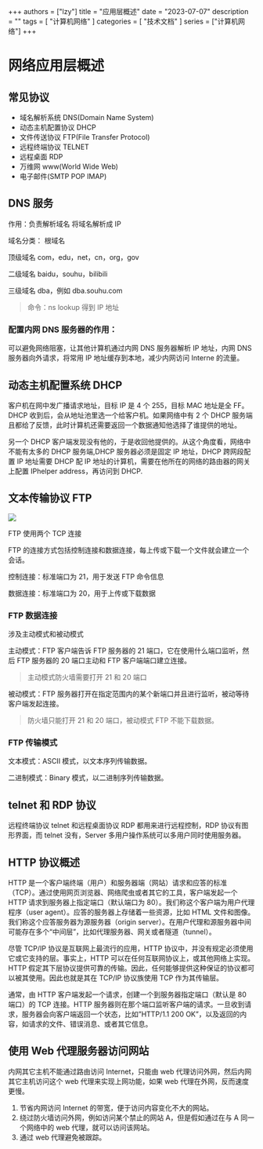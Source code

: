 +++
authors = ["lzy"]
title = "应用层概述"
date = "2023-07-07"
description = ""
tags = [
    "计算机网络"
]
categories = [
    "技术文档"
]
series = ["计算机网络"]
+++

# 网络应用层概述

## 常见协议

- 域名解析系统 DNS(Domain Name System)
- 动态主机配置协议 DHCP
- 文件传送协议 FTP(File Transfer Protocol)
- 远程终端协议 TELNET
- 远程桌面 RDP
- 万维网 www(World Wide Web)
- 电子邮件(SMTP POP IMAP)

## DNS 服务

作用：负责解析域名 将域名解析成 IP

域名分类： 根域名

顶级域名 com，edu，net，cn，org，gov

二级域名 baidu，souhu，bilibili

三级域名 dba，例如 dba.souhu.com

> 命令：ns lookup 得到 IP 地址

### 配置内网 DNS 服务器的作用：

可以避免网络阻塞，让其他计算机通过内网 DNS 服务器解析 IP 地址，内网 DNS 服务器向外请求，将常用 IP 地址缓存到本地，减少内网访问 Interne 的流量。

## 动态主机配置系统 DHCP

客户机在网中发广播请求地址，目标 IP 是 4 个 255，目标 MAC 地址是全 FF。DHCP 收到后，会从地址池里选一个给客户机。如果网络中有 2 个 DHCP 服务端且都给了反馈，此时计算机还需要返回一个数据通知他选择了谁提供的地址。

另一个 DHCP 客户端发现没有他的，于是收回他提供的。从这个角度看，网络中不能有太多的 DHCP 服务端,DHCP 服务器必须是固定 IP 地址，DHCP 跨网段配置 IP 地址需要 DHCP 配 IP 地址的计算机，需要在他所在的网络的路由器的网关上配置 IPhelper address，再访问到 DHCP.

## 文本传输协议 FTP

![](../static/I7GbbZvZxoJy1zxk0MYcb72fnFd.png)

FTP 使用两个 TCP 连接

FTP 的连接方式包括控制连接和数据连接，每上传或下载一个文件就会建立一个会话。

控制连接：标准端口为 21，用于发送 FTP 命令信息

数据连接：标准端口为 20，用于上传或下载数据

### FTP 数据连接

涉及主动模式和被动模式

主动模式：FTP 客户端告诉 FTP 服务器的 21 端口，它在使用什么端口监听，然后 FTP 服务器的 20 端口主动和 FTP 客户端端口建立连接。

> 主动模式防火墙需要打开 21 和 20 端口

被动模式：FTP 服务器打开在指定范围内的某个新端口并且进行监听，被动等待客户端发起连接。

> 防火墙只能打开 21 和 20 端口，被动模式 FTP 不能下载数据。

### FTP 传输模式

文本模式：ASCII 模式，以文本序列传输数据。

二进制模式：Binary 模式，以二进制序列传输数据。

## telnet 和 RDP 协议

远程终端协议 telnet 和远程桌面协议 RDP 都用来进行远程控制，RDP 协议有图形界面，而 telnet 没有，Server 多用户操作系统可以多用户同时使用服务器。

## HTTP 协议概述

HTTP 是一个客户端终端（用户）和服务器端（网站）请求和应答的标准（TCP）。通过使用网页浏览器、网络爬虫或者其它的工具，客户端发起一个 HTTP 请求到服务器上指定端口（默认端口为 80）。我们称这个客户端为用户代理程序（user agent）。应答的服务器上存储着一些资源，比如 HTML 文件和图像。我们称这个应答服务器为源服务器（origin server）。在用户代理和源服务器中间可能存在多个“中间层”，比如代理服务器、网关或者隧道（tunnel）。

尽管 TCP/IP 协议是互联网上最流行的应用，HTTP 协议中，并没有规定必须使用它或它支持的层。事实上，HTTP 可以在任何互联网协议上，或其他网络上实现。HTTP 假定其下层协议提供可靠的传输。因此，任何能够提供这种保证的协议都可以被其使用。因此也就是其在 TCP/IP 协议族使用 TCP 作为其传输层。

通常，由 HTTP 客户端发起一个请求，创建一个到服务器指定端口（默认是 80 端口）的 TCP 连接。HTTP 服务器则在那个端口监听客户端的请求。一旦收到请求，服务器会向客户端返回一个状态，比如”HTTP/1.1 200 OK”，以及返回的内容，如请求的文件、错误消息、或者其它信息。

## 使用 Web 代理服务器访问网站

内网其它主机不能通过路由访问 Internet，只能由 web 代理访问外网，然后内网其它主机访问这个 web 代理来实现上网功能，如果 web 代理在外网，反而速度更慢。

1. 节省内网访问 Internet 的带宽，便于访问内容变化不大的网站。
2. 绕过防火墙访问外网，例如访问某个禁止的网站 A，但是假如通过在与 A 同一个网络中的 web 代理，就可以访问该网站。
3. 通过 web 代理避免被跟踪。
